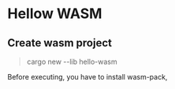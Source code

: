 # Hellow WASM

## Create wasm project
> cargo new --lib hello-wasm

Before executing, you have to install wasm-pack,
